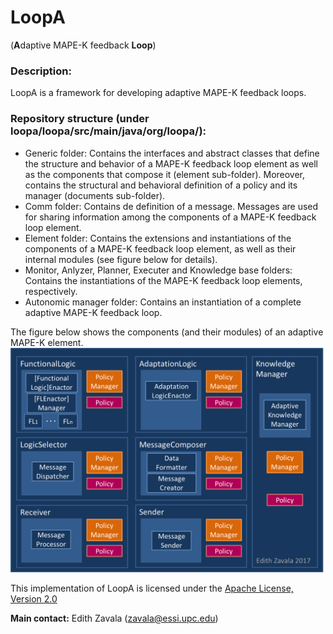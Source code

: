 # LoopA 
(**A**daptive MAPE-K feedback **Loop**)

### Description:
LoopA is a framework for developing adaptive MAPE-K feedback loops. 

### Repository structure (under loopa/loopa/src/main/java/org/loopa/):
- Generic folder: Contains the interfaces and abstract classes that define the structure and behavior of a MAPE-K feedback loop element as well as the components that compose it (element sub-folder). Moreover, contains the structural and behavioral definition of a policy and its manager (documents sub-folder).
- Comm folder: Contains de definition of a message. Messages are used for sharing information among the components of a MAPE-K feedback loop element.
- Element folder: Contains the extensions and instantiations of the components of a MAPE-K feedback loop element, as well as their internal modules (see figure below for details). 
- Monitor, Anlyzer, Planner, Executer and Knowledge base folders: Contains the instantiations of the MAPE-K feedback loop elements, respectively. 
- Autonomic manager folder: Contains an instantiation of a complete adaptive MAPE-K feedback loop.

The figure below shows the components (and their modules) of an adaptive MAPE-K element.
![](img/LoopA_Impl-Github.png)

This implementation of LoopA is licensed under the [Apache License, Version 2.0](http://www.apache.org/licenses/LICENSE-2.0)

**Main contact:** Edith Zavala (<zavala@essi.upc.edu>)
